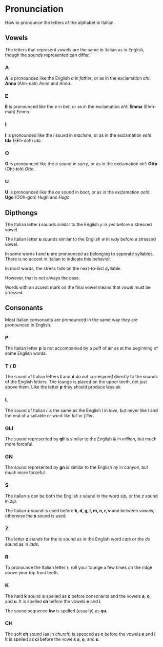 # Pronunciation

How to pronounce the letters of the alphabet in Italian.

## Vowels

The letters that represent vowels are the same in Italian as in English, though the sounds represented can differ.

### A

**A** is pronounced like the English _a_ in _father_, or as in the exclamation _ah!_: **Anna** (Ahn-nah) _Anne_ and _Anna_. 

### E

**E** is pronounced like the _e_ in _bet_, or as in the exclamation _eh!_: **Emma** (Ehm-mah) _Emma_.

### I

**I** is pronounced like the _i_ sound in _machine_, or as in the exclamation _eeh!_: **Ida** (EEh-dah) _Ida_.

### O

**O** is pronounced like the _o_ sound in _sorry_, or as in the exclamation _oh!_: **Otto** (Oht-toh) _Otto_.

### U

**U** is pronounced like the _oo_ sound in _boot_, or as in the exclamation _ooh!_: **Ugo** (OOh-goh) _Hugh_ and _Hugo_.

## Dipthongs

The Italian letter **i** sounds similar to the English _y_ in _yes_ before a stressed vowel.

The Italian letter **u** sounds similar to the English _w_ in _way_ before a stressed vowel.

In some words **i** and **u** are pronounced as belonging to seperate syllables.  There is no accent in Italian to indicate this behavior.

In most words, the stress falls on the next-to-last syllable.

However, that is not always the case.

Words with an accent mark on the final vowel means that vowel must be stressed.

## Consonants

Most Italian consonants are pronounced in the same way they are pronounced in English.

### P

The Italian letter **p** is not accompanied by a puff of air as at the beginning of some English words.

### T / D

The sound of Italian letters **t** and **d** do not correspond directly to the sounds of the English letters.  The tounge is placed on the upper teeth, not just above them.  Like the letter **p** they should produce less air.

### L

The sound of Italian _l_ is the same as the English _l_ in _love_, but never like _l_ and the end of a syllable or word like _bill_ or _filler_.

### GLI

The sound represented by **gli** is similar to the English _lli_ in _million_, but much more forceful.

### GN

The sound represented by **gn** is similar to the English _ny_ in _canyon_, but much more forceful.

### S

The Italian **s** can be both the English _s_ sound in the word _sip_, or the _z_ sound in _zip_.

The Italian **z** sound is used before **b, d, g, l, m, n, r, v** and between vowels; otherwise the **s** sound is used.

### Z

The letter **z** stands for the _ts_ sound as in the English word _cats_ or the _ds_ sound as in _lads_.

### R

To pronounce the Italian letter **r**, roll your tounge a few times on the ridge above your top front teeth.

### K

The hard **k** sound is spelled as **c** before consonants  and the vowels **a**, **o**, and **u**.  It is spelled **ch** before the vowels **e** and **i**.  

The sound sequence **kw** is spelled (usually) as **qu**.

### CH

The soft **ch** sound (as in _church_) is specced as **c** before the vowels **e** and **i**.  It is spelled as **ci** before the vowels **a**, **o**, and **u**.  
